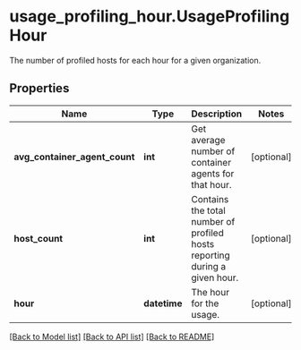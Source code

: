 # usage_profiling_hour.UsageProfilingHour

The number of profiled hosts for each hour for a given organization.
## Properties
Name | Type | Description | Notes
------------ | ------------- | ------------- | -------------
**avg_container_agent_count** | **int** | Get average number of container agents for that hour. | [optional] 
**host_count** | **int** | Contains the total number of profiled hosts reporting during a given hour. | [optional] 
**hour** | **datetime** | The hour for the usage. | [optional] 

[[Back to Model list]](README.md#documentation-for-models) [[Back to API list]](README.md#documentation-for-api-endpoints) [[Back to README]](README.md)


